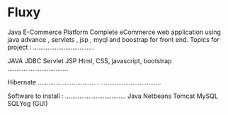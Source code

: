 # Fluxy
Java E-Commerce Platform
Complete eCommerce web application using java advance  , servlets , jsp , myql and boostrap for front end.
Topics for project :
..................................

JAVA
JDBC
Servlet JSP
Html, CSS, javascript, bootstrap
..................................

Hibernate
..................................
..................................

Software to install :
..................................
Java 
Netbeans 
Tomcat 
MySQL
SQLYog (GUI)
